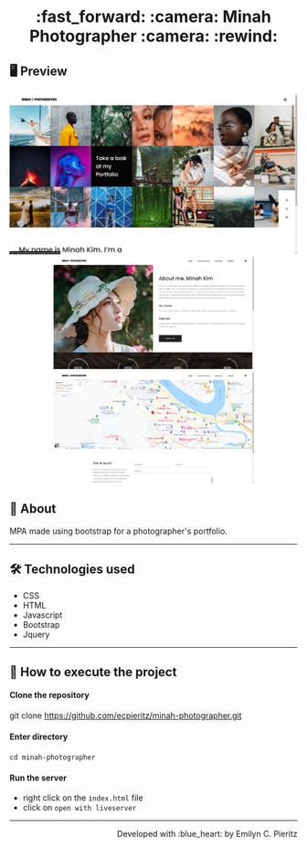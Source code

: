 <h1 align = "center"> :fast_forward: :camera: Minah Photographer :camera: :rewind: </h1>

## 🖥 Preview
<p align = "center">
  <img src = "https://github.com/ecpieritz/minah-photographer/blob/main/img/print-01.jpg?raw=true" width = "702" height = "auto">
  <img src = "https://github.com/ecpieritz/minah-photographer/blob/main/img/print-02.jpg?raw=true" width = "351" height = "auto">
  <img src = "https://github.com/ecpieritz/minah-photographer/blob/main/img/print-03.jpg?raw=true" width = "351" height = "auto">
</p>

## 📖 About
<p>MPA made using bootstrap for a photographer's portfolio.</p>

---

## 🛠 Technologies used
- CSS
- HTML
- Javascript
- Bootstrap
- Jquery

---


## 🚀 How to execute the project
#### Clone the repository
git clone https://github.com/ecpieritz/minah-photographer.git

#### Enter directory
`cd minah-photographer`

#### Run the server
- right click on the `index.html` file
- click on `open with liveserver`

---
<p align = "right">Developed with :blue_heart: by Emilyn C. Pieritz</p>


